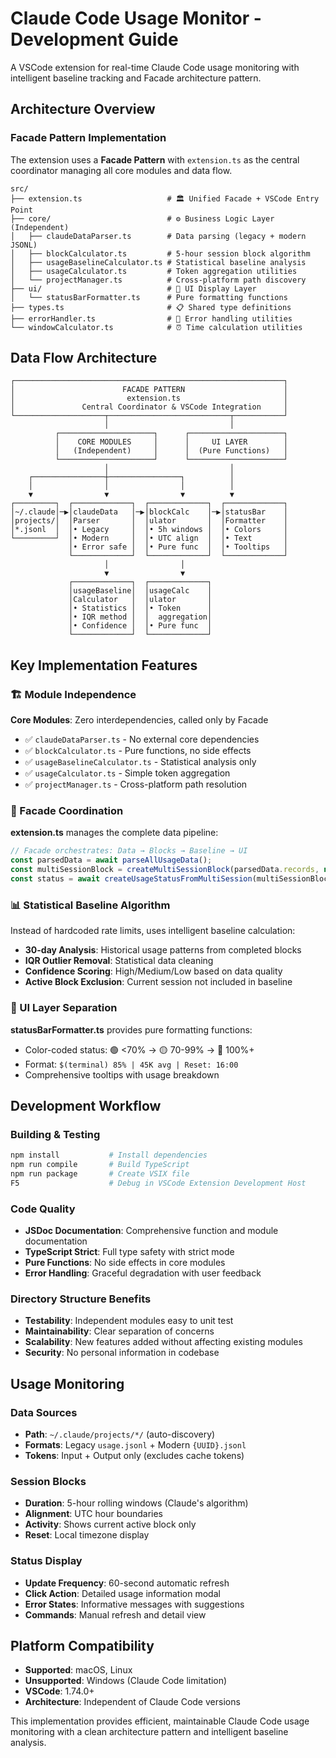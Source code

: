 # Claude Code Usage Monitor - Development Guide

A VSCode extension for real-time Claude Code usage monitoring with intelligent baseline tracking and Facade architecture pattern.

## Architecture Overview

### Facade Pattern Implementation
The extension uses a **Facade Pattern** with `extension.ts` as the central coordinator managing all core modules and data flow.

```
src/
├── extension.ts                   # 🏛️ Unified Facade + VSCode Entry Point
├── core/                          # ⚙️ Business Logic Layer (Independent)
│   ├── claudeDataParser.ts        # Data parsing (legacy + modern JSONL)
│   ├── blockCalculator.ts         # 5-hour session block algorithm
│   ├── usageBaselineCalculator.ts # Statistical baseline analysis
│   ├── usageCalculator.ts         # Token aggregation utilities
│   └── projectManager.ts          # Cross-platform path discovery
├── ui/                            # 🎨 UI Display Layer
│   └── statusBarFormatter.ts      # Pure formatting functions
├── types.ts                       # 📋 Shared type definitions
├── errorHandler.ts                # 🚨 Error handling utilities
└── windowCalculator.ts            # ⏰ Time calculation utilities
```

## Data Flow Architecture

```
┌────────────────────────────────────────────────────────────┐
│                        FACADE PATTERN                      │
│                         extension.ts                       │
│              ️ Central Coordinator & VSCode Integration     │
└────────────────────┬───────────────────────────┬───────────┘
                     │                           │
          ┌─────────────────────┐      ┌─────────────────────┐
          │    CORE MODULES     │      │     UI LAYER        │
          │   (Independent)     │      │  (Pure Functions)   │
          └─────────────────────┘      └─────────────────────┘
                     │                           │
    ┌────────────────┼────────────────┐          │
    │                │                │          │
    ▼                ▼                ▼          ▼
┌─────────┐  ┌─────────────┐  ┌─────────────┐  ┌─────────────┐
│~/.claude│─▶│claudeData   │─▶│blockCalc    │─▶│statusBar    │
│projects/│  │Parser       │  │ulator       │  │Formatter    │
│*.jsonl  │  │• Legacy     │  │• 5h windows │  │• Colors     │
└─────────┘  │• Modern     │  │• UTC align  │  │• Text       │
             │• Error safe │  │• Pure func  │  │• Tooltips   │
             └─────────────┘  └─────────────┘  └─────────────┘
                     │                │
                     ▼                ▼
             ┌─────────────┐  ┌─────────────┐
             │usageBaseline│  │usageCalc    │
             │Calculator   │  │ulator       │
             │• Statistics │  │• Token      │
             │• IQR method │  │  aggregation│
             │• Confidence │  │• Pure func  │
             └─────────────┘  └─────────────┘
```

## Key Implementation Features

### 🏗️ Module Independence
**Core Modules**: Zero interdependencies, called only by Facade
- ✅ `claudeDataParser.ts` - No external core dependencies
- ✅ `blockCalculator.ts` - Pure functions, no side effects
- ✅ `usageBaselineCalculator.ts` - Statistical analysis only
- ✅ `usageCalculator.ts` - Simple token aggregation
- ✅ `projectManager.ts` - Cross-platform path resolution

### 🎯 Facade Coordination
**extension.ts** manages the complete data pipeline:
```typescript
// Facade orchestrates: Data → Blocks → Baseline → UI
const parsedData = await parseAllUsageData();
const multiSessionBlock = createMultiSessionBlock(parsedData.records, new Date(), parsedData.error);
const status = await createUsageStatusFromMultiSession(multiSessionBlock);
```

### 📊 Statistical Baseline Algorithm
Instead of hardcoded rate limits, uses intelligent baseline calculation:
- **30-day Analysis**: Historical usage patterns from completed blocks
- **IQR Outlier Removal**: Statistical data cleaning
- **Confidence Scoring**: High/Medium/Low based on data quality
- **Active Block Exclusion**: Current session not included in baseline

### 🎨 UI Layer Separation
**statusBarFormatter.ts** provides pure formatting functions:
- Color-coded status: 🟢 <70% → 🟡 70-99% → 🔴 100%+
- Format: `$(terminal) 85% | 45K avg | Reset: 16:00`
- Comprehensive tooltips with usage breakdown

## Development Workflow

### Building & Testing
```bash
npm install           # Install dependencies
npm run compile       # Build TypeScript
npm run package       # Create VSIX file
F5                    # Debug in VSCode Extension Development Host
```

### Code Quality
- **JSDoc Documentation**: Comprehensive function and module documentation
- **TypeScript Strict**: Full type safety with strict mode
- **Pure Functions**: No side effects in core modules
- **Error Handling**: Graceful degradation with user feedback

### Directory Structure Benefits
- **Testability**: Independent modules easy to unit test
- **Maintainability**: Clear separation of concerns
- **Scalability**: New features added without affecting existing modules
- **Security**: No personal information in codebase

## Usage Monitoring

### Data Sources
- **Path**: `~/.claude/projects/*/` (auto-discovery)
- **Formats**: Legacy `usage.jsonl` + Modern `{UUID}.jsonl`
- **Tokens**: Input + Output only (excludes cache tokens)

### Session Blocks
- **Duration**: 5-hour rolling windows (Claude's algorithm)
- **Alignment**: UTC hour boundaries
- **Activity**: Shows current active block only
- **Reset**: Local timezone display

### Status Display
- **Update Frequency**: 60-second automatic refresh
- **Click Action**: Detailed usage information modal
- **Error States**: Informative messages with suggestions
- **Commands**: Manual refresh and detail view

## Platform Compatibility

- **Supported**: macOS, Linux
- **Unsupported**: Windows (Claude Code limitation)
- **VSCode**: 1.74.0+
- **Architecture**: Independent of Claude Code versions

This implementation provides efficient, maintainable Claude Code usage monitoring with a clean architecture pattern and intelligent baseline analysis.
